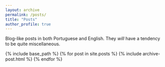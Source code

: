 ```yaml
---
layout: archive
permalink: /posts/
title: "Posts"
author_profile: true
---
```


Blog-like posts in both Portuguese and English. They *will* have a tendency to be quite miscellaneous.

{% include base_path %}
{% for post in site.posts %}
  {% include archive-post.html %}
{% endfor %}
